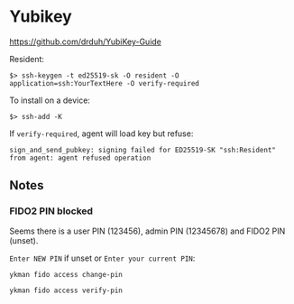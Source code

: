 # Yubikey

https://github.com/drduh/YubiKey-Guide

Resident:

```
$> ssh-keygen -t ed25519-sk -O resident -O application=ssh:YourTextHere -O verify-required
```

To install on a device:

```
$> ssh-add -K
```

If `verify-required`, agent will load key but refuse:

```
sign_and_send_pubkey: signing failed for ED25519-SK "ssh:Resident" from agent: agent refused operation
```

## Notes

### FIDO2 PIN blocked

Seems there is a user PIN (123456), admin PIN (12345678) and FIDO2 PIN (unset).

`Enter NEW PIN` if unset or `Enter your current PIN`:

```
ykman fido access change-pin
```

```
ykman fido access verify-pin
```
